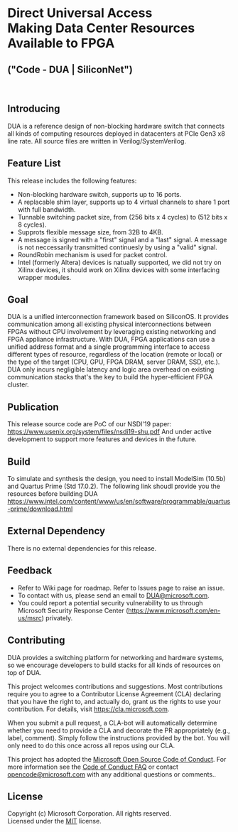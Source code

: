 Direct Universal Access<br/>
Making Data Center Resources Available to FPGA
=
("Code - DUA | SiliconNet")
-
<br/>

## Introducing ##

DUA is a reference design of non-blocking hardware switch that connects all kinds of computing resources deployed in datacenters at PCIe Gen3 x8 line rate. All source files are written in Verilog/SystemVerilog.

## Feature List ##

This release includes the following features:
* Non-blocking hardware switch, supports up to 16 ports.
* A replacable shim layer, supports up to 4 virtual channels to share 1 port with full bandwidth.
* Tunnable switching packet size, from (256 bits x 4 cycles) to (512 bits x 8 cycles).
* Supprots flexible message size, from 32B to 4KB.
* A message is signed with a "first" signal and a "last" signal. A message is not neccessarily transmitted continuesly by using a "valid" signal.
* RoundRobin mechanism is used for packet control.
* Intel (formerly Altera) devices is natually supported, we did not try on Xilinx devices, it should work on Xilinx devices with some interfacing wrapper modules.

## Goal ##

DUA is a unified interconnection framework based on SiliconOS. It provides communication among all existing physical interconnections between FPGAs without CPU involvement by leveraging existing networking and FPGA appliance infrastructure. With DUA, FPGA applications can use a unified address format and a single programming interface to access different types of resource, regardless of the location (remote or local) or the type of the target (CPU, GPU, FPGA DRAM, server DRAM, SSD, etc.). DUA only incurs negligible latency and logic area overhead on existing communication stacks that's the key to build the hyper-efficient FPGA cluster.

## Publication ##

This release source code are PoC of our NSDI'19 paper:
https://www.usenix.org/system/files/nsdi19-shu.pdf
And under active development to support more features and devices in the future.

## Build ##

To simulate and synthesis the design, you need to install ModelSim (10.5b) and Quartus Prime (Std 17.0.2).
The following link shoudl provide you the resources before building DUA
https://www.intel.com/content/www/us/en/software/programmable/quartus-prime/download.html

## External Dependency ##

There is no external dependencies for this release.

## Feedback ##

* Refer to Wiki page for roadmap. Refer to Issues page to raise an issue.<br/>
* To contact with us, please send an email to DUA@microsoft.com.<br/>
* You could report a potential security vulnerability to us through Microsoft Security Response Center (https://www.microsoft.com/en-us/msrc) privately.

## Contributing ##

DUA provides a switching platform for networking and hardware systems, so we encourage developers to build stacks for all kinds of resources on top of DUA.

This project welcomes contributions and suggestions.  Most contributions require you to agree to a
Contributor License Agreement (CLA) declaring that you have the right to, and actually do, grant us
the rights to use your contribution. For details, visit https://cla.microsoft.com.

When you submit a pull request, a CLA-bot will automatically determine whether you need to provide
a CLA and decorate the PR appropriately (e.g., label, comment). Simply follow the instructions
provided by the bot. You will only need to do this once across all repos using our CLA.

This project has adopted the [Microsoft Open Source Code of Conduct](https://opensource.microsoft.com/codeofconduct/).
For more information see the [Code of Conduct FAQ](https://opensource.microsoft.com/codeofconduct/faq/) or
contact [opencode@microsoft.com](mailto:opencode@microsoft.com) with any additional questions or comments..

## License ##

Copyright (c) Microsoft Corporation. All rights reserved.<br/>
Licensed under the [MIT](License.md) license.
